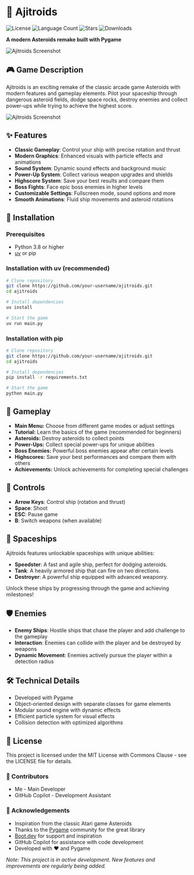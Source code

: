 # 🚀 Ajitroids
![License](https://img.shields.io/badge/license-MIT-blue.svg?style=plastic)
![Language Count](https://img.shields.io/github/languages/count/Ajimaru/ajitroids?style=plastic)
![Stars](https://img.shields.io/github/stars/Ajimaru/ajitroids?style=plastic)
![Downloads](https://img.shields.io/github/downloads/Ajimaru/ajitroids/total?style=plastic)

**A modern Asteroids remake built with Pygame**

![Ajitroids Screenshot](assets/screenshots/Ajitroids_title.png)

## 🎮 Game Description

Ajitroids is an exciting remake of the classic arcade game Asteroids with modern features and gameplay elements. Pilot your spaceship through dangerous asteroid fields, dodge space rocks, destroy enemies and collect power-ups while trying to achieve the highest score.

![Ajitroids Screenshot](assets/screenshots/Ajitroids_gameplay.gif)


## ✨ Features

- **Classic Gameplay**: Control your ship with precise rotation and thrust
- **Modern Graphics**: Enhanced visuals with particle effects and animations
- **Sound System**: Dynamic sound effects and background music
- **Power-Up System**: Collect various weapon upgrades and shields
- **Highscore System**: Save your best results and compare them
- **Boss Fights**: Face epic boss enemies in higher levels
- **Customizable Settings**: Fullscreen mode, sound options and more
- **Smooth Animations**: Fluid ship movements and asteroid rotations


## 🚀 Installation

### Prerequisites

- Python 3.8 or higher
- [uv](https://github.com/astral-sh/uv) or pip

### Installation with uv (recommended)

```bash
# Clone repository
git clone https://github.com/your-username/ajitroids.git
cd ajitroids

# Install dependencies
uv install

# Start the game
uv run main.py
```

### Installation with pip

```bash
# Clone repository
git clone https://github.com/your-username/ajitroids.git
cd ajitroids

# Install dependencies
pip install -r requirements.txt

# Start the game
python main.py
```


## 🌟 Gameplay

- **Main Menu:** Choose from different game modes or adjust settings
- **Tutorial:** Learn the basics of the game (recommended for beginners)
- **Asteroids:** Destroy asteroids to collect points
- **Power-Ups:** Collect special power-ups for unique abilities
- **Boss Enemies:** Powerful boss enemies appear after certain levels
- **Highscores:** Save your best performances and compare them with others
- **Achievements:** Unlock achievements for completing special challenges

## 🎯 Controls

- **Arrow Keys**: Control ship (rotation and thrust)
- **Space**: Shoot
- **ESC**: Pause game
- **B**: Switch weapons (when available)

## 🚀 Spaceships

Ajitroids features unlockable spaceships with unique abilities:

- **Speedster**: A fast and agile ship, perfect for dodging asteroids.
- **Tank**: A heavily armored ship that can fire on two directions.
- **Destroyer**: A powerful ship equipped with advanced weaponry.

Unlock these ships by progressing through the game and achieving milestones!

## 🛡️ Enemies

- **Enemy Ships**: Hostile ships that chase the player and add challenge to the gameplay
- **Interaction**: Enemies can collide with the player and be destroyed by weapons
- **Dynamic Movement**: Enemies actively pursue the player within a detection radius

## 🛠️ Technical Details

- Developed with Pygame
- Object-oriented design with separate classes for game elements
- Modular sound engine with dynamic effects
- Efficient particle system for visual effects
- Collision detection with optimized algorithms

## 📜 License
This project is licensed under the MIT License with Commons Clause - see the LICENSE file for details.

### 👥 Contributors
- Me - Main Developer
- GitHub Copilot - Development Assistant

### 🙏 Acknowledgements
- Inspiration from the classic Atari game Asteroids
- Thanks to the [Pygame](https://www.pygame.org/ "Pygame Homepage") community for the great library
- [Boot.dev](https://www.boot.dev/ "Boot.dev Homepage") for support and inspiration
- GitHub Copilot for assistance with code development
- Developed with ❤️ and Pygame

*Note: This project is in active development. New features and improvements are regularly being added.*
